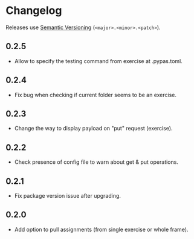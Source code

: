 # Changelog

Releases use [Semantic Versioning](https://semver.org/) (`<major>.<minor>.<patch>`).

## 0.2.5

- Allow to specify the testing command from exercise at .pypas.toml.

## 0.2.4

- Fix bug when checking if current folder seems to be an exercise.

## 0.2.3

- Change the way to display payload on "put" request (exercise).

## 0.2.2

- Check presence of config file to warn about get & put operations.

## 0.2.1

- Fix package version issue after upgrading.

## 0.2.0

- Add option to pull assignments (from single exercise or whole frame).
